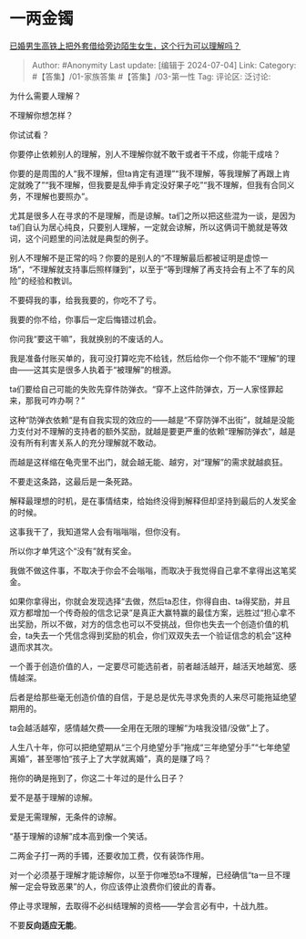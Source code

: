 # 一两金镯
[已婚男生高铁上把外套借给旁边陌生女生，这个行为可以理解吗？](https://www.zhihu.com/question/610339558/answer/3551340887)

> Author: #Anonymity
> Last update: [编辑于 2024-07-04]
> Link:
> Category: #【答集】/01-家族答集 #【答集】/03-第一性 
> Tag: 
> 评论区:
> 泛讨论:

为什么需要人理解？

不理解你想怎样？

你试试看？

你要停止依赖别人的理解，別人不理解你就不敢干或者干不成，你能干成啥？

你要的是周围的人“我不理解，但ta肯定有道理”“我不理解，等我理解了再跟上肯定就晚了”“我不理解，但我要是乱伸手肯定没好果子吃”“我不理解，但我有合同义务，不理解也要照办”。

尤其是很多人在寻求的不是理解，而是谅解。ta们之所以把这些混为一谈，是因为ta们自认为居心纯良，只要别人理解，一定就会谅解，所以这俩词干脆就是等效词，这个问题里的问法就是典型的例子。

别人不理解不是正常的吗？你要的是别人的“不理解最后都被证明是虚惊一场”，“不理解就支持事后照样赚到”，以至于“等到理解了再支持会有上不了车的风险”的经验和教训。

不要碍我的事，给我我要的，你吃不了亏。

我要的你不给，你事后一定后悔错过机会。

你问我“要这干嘛”，我就换别的不废话的人。

我是准备付账买单的，我可没打算吃完不给钱，然后给你一个你不能不“理解”的理由——这其实是很多人执着于“被理解”的根源。

ta们要给自己可能的失败先穿件防弹衣。“穿不上这件防弹衣，万一人家怪罪起来，那我可咋办啊？”

这种“防弹衣依赖“是有自我实现的效应的——越是“不穿防弹不出街”，就越是没能力支付对不理解的支持者的额外奖励，就越是要更严重的依赖“理解防弹衣”，越是没有所有利害关系人的充分理解就不敢动。

而越是这样缩在龟壳里不出门，就会越无能、越穷，对“理解”的需求就越疯狂。

不要走这条路，这最后是一条死路。

解释最理想的时机，是在事情结束，给始终没得到解释但却坚持到最后的人发奖金的时候。

这事我干了，我知道常人会有嗡嗡嗡，但你没有。

所以你才单凭这个“没有”就有奖金。

我做不做这件事，不取决于你会不会嗡嗡，而取决于我觉得自己拿不拿得出这笔奖金。

如果你拿得出，你就会发现选择“去做，然后ta忍住，你得自由、ta得奖励，并且双方都增加一个传奇般的信念记录”是真正大赢特赢的最佳方案，远胜过“担心拿不出奖励，所以不做，对方的信念也可以不受挑战，但你也失去一个创造价值的机会，ta失去一个凭信念得到奖励的机会，你们双双失去一个验证信念的机会”这种退而求其次。

一个善于创造价值的人，一定要尽可能选前者，前者越活越开，越活天地越宽、感情越深。

后者是给那些毫无创造价值的自信，于是总是优先寻求免责的人来尽可能拖延绝望期用的。

ta会越活越窄，感情越欠费——全用在无限的理解“为啥我没错/没做”上了。

人生八十年，你可以把绝望期从“三个月绝望分手”拖成“三年绝望分手”“七年绝望离婚”，甚至哪怕“孩子上了大学就离婚”，真的是赚了吗？

拖你的确是拖到了，你这二十年过的是什么日子？

爱不是基于理解的谅解。

爱是无需理解，无条件的谅解。

“基于理解的谅解”成本高到像一个笑话。

二两金子打一两的手镯，还要收加工费，仅有装饰作用。

对一个必须基于理解才能谅解你，以至于你唯恐ta不理解，已经确信“ta一旦不理解一定会导致恶果”的人，你应该停止浪费你们彼此的青春。

停止寻求理解，去取得不必纠结理解的资格——学会言必有中，十战九胜。

不要**反向适应无能**。